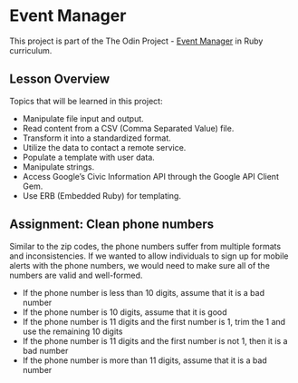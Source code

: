 # Event Manager

This project is part of the The Odin Project - [Event Manager](https://www.theodinproject.com/lessons/ruby-event-manager) in Ruby curriculum.

## Lesson Overview

Topics that will be learned in this project:

* Manipulate file input and output.
* Read content from a CSV (Comma Separated Value) file.
* Transform it into a standardized format.
* Utilize the data to contact a remote service.
* Populate a template with user data.
* Manipulate strings.
* Access Google’s Civic Information API through the Google API Client Gem.
* Use ERB (Embedded Ruby) for templating.

## Assignment: Clean phone numbers

Similar to the zip codes, the phone numbers suffer from multiple formats and inconsistencies. If we wanted to allow individuals to sign up for mobile alerts with the phone numbers, we would need to make sure all of the numbers are valid and well-formed.

* If the phone number is less than 10 digits, assume that it is a bad number
* If the phone number is 10 digits, assume that it is good
* If the phone number is 11 digits and the first number is 1, trim the 1 and use the remaining 10 digits
* If the phone number is 11 digits and the first number is not 1, then it is a bad number
* If the phone number is more than 11 digits, assume that it is a bad number
